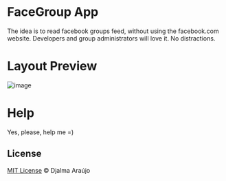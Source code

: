 # FaceGroup App

The idea is to read facebook groups feed, without using the facebook.com website. Developers and group administrators will love it. No distractions.

# Layout Preview
![image](http://s12.postimg.org/arux05dqj/facegroup.png)

# Help
Yes, please, help me =)

## License

[MIT License](http://djalmaaraujo.mit-license.org/) © Djalma Araújo
